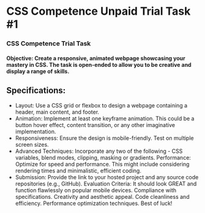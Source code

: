 # CSS Competence Unpaid Trial Task #1

### CSS Competence Trial Task

#### Objective: Create a responsive, animated webpage showcasing your mastery in CSS. The task is open-ended to allow you to be creative and display a range of skills.

## Specifications:

- Layout: Use a CSS grid or flexbox to design a webpage containing a header, main content, and footer.
- Animation: Implement at least one keyframe animation. This could be a button hover effect, content transition, or any other imaginative implementation.
- Responsiveness: Ensure the design is mobile-friendly. Test on multiple screen sizes.
- Advanced Techniques: Incorporate any two of the following - CSS variables, blend modes, clipping, masking or gradients.
  Performance: Optimize for speed and performance. This might include considering rendering times and minimalistic, efficient coding.
- Submission:
  Provide the link to your hosted project and any source code repositories (e.g., GitHub).
  Evaluation Criteria:
  It should look GREAT and function flawlessly on popular mobile devices.
  Compliance with specifications.
  Creativity and aesthetic appeal.
  Code cleanliness and efficiency.
  Performance optimization techniques.
  Best of luck!
